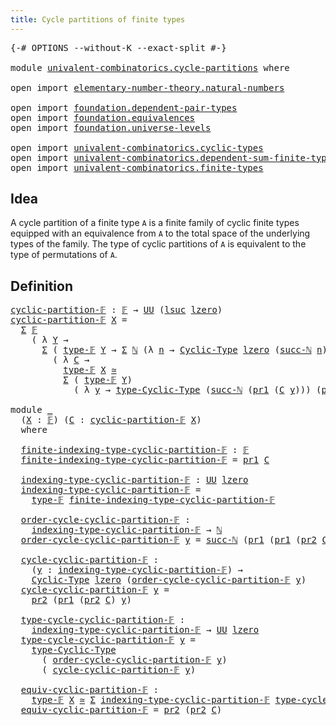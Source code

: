 ```yaml
---
title: Cycle partitions of finite types
---
```


<pre class="Agda"><a id="58" class="Symbol">{-#</a> <a id="62" class="Keyword">OPTIONS</a> <a id="70" class="Pragma">--without-K</a> <a id="82" class="Pragma">--exact-split</a> <a id="96" class="Symbol">#-}</a>

<a id="101" class="Keyword">module</a> <a id="108" href="univalent-combinatorics.cycle-partitions.html" class="Module">univalent-combinatorics.cycle-partitions</a> <a id="149" class="Keyword">where</a>

<a id="156" class="Keyword">open</a> <a id="161" class="Keyword">import</a> <a id="168" href="elementary-number-theory.natural-numbers.html" class="Module">elementary-number-theory.natural-numbers</a>

<a id="210" class="Keyword">open</a> <a id="215" class="Keyword">import</a> <a id="222" href="foundation.dependent-pair-types.html" class="Module">foundation.dependent-pair-types</a>
<a id="254" class="Keyword">open</a> <a id="259" class="Keyword">import</a> <a id="266" href="foundation.equivalences.html" class="Module">foundation.equivalences</a>
<a id="290" class="Keyword">open</a> <a id="295" class="Keyword">import</a> <a id="302" href="foundation.universe-levels.html" class="Module">foundation.universe-levels</a>

<a id="330" class="Keyword">open</a> <a id="335" class="Keyword">import</a> <a id="342" href="univalent-combinatorics.cyclic-types.html" class="Module">univalent-combinatorics.cyclic-types</a>
<a id="379" class="Keyword">open</a> <a id="384" class="Keyword">import</a> <a id="391" href="univalent-combinatorics.dependent-sum-finite-types.html" class="Module">univalent-combinatorics.dependent-sum-finite-types</a>
<a id="442" class="Keyword">open</a> <a id="447" class="Keyword">import</a> <a id="454" href="univalent-combinatorics.finite-types.html" class="Module">univalent-combinatorics.finite-types</a>
</pre>
## Idea

A cycle partition of a finite type `A` is a finite family of cyclic finite types equipped with an equivalence from `A` to the total space of the underlying types of the family. The type of cyclic partitions of `A` is equivalent to the type of permutations of `A`.

## Definition

<pre class="Agda"><a id="cyclic-partition-𝔽"></a><a id="793" href="univalent-combinatorics.cycle-partitions.html#793" class="Function">cyclic-partition-𝔽</a> <a id="812" class="Symbol">:</a> <a id="814" href="univalent-combinatorics.finite-types.html#4913" class="Function">𝔽</a> <a id="816" class="Symbol">→</a> <a id="818" href="foundation-core.universe-levels.html#235" class="Primitive">UU</a> <a id="821" class="Symbol">(</a><a id="822" href="Agda.Primitive.html#780" class="Primitive">lsuc</a> <a id="827" href="Agda.Primitive.html#764" class="Primitive">lzero</a><a id="832" class="Symbol">)</a>
<a id="834" href="univalent-combinatorics.cycle-partitions.html#793" class="Function">cyclic-partition-𝔽</a> <a id="853" href="univalent-combinatorics.cycle-partitions.html#853" class="Bound">X</a> <a id="855" class="Symbol">=</a>
  <a id="859" href="foundation-core.dependent-pair-types.html#515" class="Record">Σ</a> <a id="861" href="univalent-combinatorics.finite-types.html#4913" class="Function">𝔽</a>
    <a id="867" class="Symbol">(</a> <a id="869" class="Symbol">λ</a> <a id="871" href="univalent-combinatorics.cycle-partitions.html#871" class="Bound">Y</a> <a id="873" class="Symbol">→</a>
      <a id="881" href="foundation-core.dependent-pair-types.html#515" class="Record">Σ</a> <a id="883" class="Symbol">(</a> <a id="885" href="univalent-combinatorics.finite-types.html#4952" class="Function">type-𝔽</a> <a id="892" href="univalent-combinatorics.cycle-partitions.html#871" class="Bound">Y</a> <a id="894" class="Symbol">→</a> <a id="896" href="foundation-core.dependent-pair-types.html#515" class="Record">Σ</a> <a id="898" href="elementary-number-theory.natural-numbers.html#1458" class="Datatype">ℕ</a> <a id="900" class="Symbol">(λ</a> <a id="903" href="univalent-combinatorics.cycle-partitions.html#903" class="Bound">n</a> <a id="905" class="Symbol">→</a> <a id="907" href="univalent-combinatorics.cyclic-types.html#4237" class="Function">Cyclic-Type</a> <a id="919" href="Agda.Primitive.html#764" class="Primitive">lzero</a> <a id="925" class="Symbol">(</a><a id="926" href="elementary-number-theory.natural-numbers.html#1492" class="InductiveConstructor">succ-ℕ</a> <a id="933" href="univalent-combinatorics.cycle-partitions.html#903" class="Bound">n</a><a id="934" class="Symbol">)))</a>
        <a id="946" class="Symbol">(</a> <a id="948" class="Symbol">λ</a> <a id="950" href="univalent-combinatorics.cycle-partitions.html#950" class="Bound">C</a> <a id="952" class="Symbol">→</a>
          <a id="964" href="univalent-combinatorics.finite-types.html#4952" class="Function">type-𝔽</a> <a id="971" href="univalent-combinatorics.cycle-partitions.html#853" class="Bound">X</a> <a id="973" href="foundation-core.equivalences.html#1621" class="Function Operator">≃</a>
          <a id="985" href="foundation-core.dependent-pair-types.html#515" class="Record">Σ</a> <a id="987" class="Symbol">(</a> <a id="989" href="univalent-combinatorics.finite-types.html#4952" class="Function">type-𝔽</a> <a id="996" href="univalent-combinatorics.cycle-partitions.html#871" class="Bound">Y</a><a id="997" class="Symbol">)</a>
            <a id="1011" class="Symbol">(</a> <a id="1013" class="Symbol">λ</a> <a id="1015" href="univalent-combinatorics.cycle-partitions.html#1015" class="Bound">y</a> <a id="1017" class="Symbol">→</a> <a id="1019" href="univalent-combinatorics.cyclic-types.html#4450" class="Function">type-Cyclic-Type</a> <a id="1036" class="Symbol">(</a><a id="1037" href="elementary-number-theory.natural-numbers.html#1492" class="InductiveConstructor">succ-ℕ</a> <a id="1044" class="Symbol">(</a><a id="1045" href="foundation-core.dependent-pair-types.html#605" class="Field">pr1</a> <a id="1049" class="Symbol">(</a><a id="1050" href="univalent-combinatorics.cycle-partitions.html#950" class="Bound">C</a> <a id="1052" href="univalent-combinatorics.cycle-partitions.html#1015" class="Bound">y</a><a id="1053" class="Symbol">)))</a> <a id="1057" class="Symbol">(</a><a id="1058" href="foundation-core.dependent-pair-types.html#617" class="Field">pr2</a> <a id="1062" class="Symbol">(</a><a id="1063" href="univalent-combinatorics.cycle-partitions.html#950" class="Bound">C</a> <a id="1065" href="univalent-combinatorics.cycle-partitions.html#1015" class="Bound">y</a><a id="1066" class="Symbol">)))))</a>

<a id="1073" class="Keyword">module</a> <a id="1080" href="univalent-combinatorics.cycle-partitions.html#1080" class="Module">_</a>
  <a id="1084" class="Symbol">(</a><a id="1085" href="univalent-combinatorics.cycle-partitions.html#1085" class="Bound">X</a> <a id="1087" class="Symbol">:</a> <a id="1089" href="univalent-combinatorics.finite-types.html#4913" class="Function">𝔽</a><a id="1090" class="Symbol">)</a> <a id="1092" class="Symbol">(</a><a id="1093" href="univalent-combinatorics.cycle-partitions.html#1093" class="Bound">C</a> <a id="1095" class="Symbol">:</a> <a id="1097" href="univalent-combinatorics.cycle-partitions.html#793" class="Function">cyclic-partition-𝔽</a> <a id="1116" href="univalent-combinatorics.cycle-partitions.html#1085" class="Bound">X</a><a id="1117" class="Symbol">)</a>
  <a id="1121" class="Keyword">where</a>

  <a id="1130" href="univalent-combinatorics.cycle-partitions.html#1130" class="Function">finite-indexing-type-cyclic-partition-𝔽</a> <a id="1170" class="Symbol">:</a> <a id="1172" href="univalent-combinatorics.finite-types.html#4913" class="Function">𝔽</a>
  <a id="1176" href="univalent-combinatorics.cycle-partitions.html#1130" class="Function">finite-indexing-type-cyclic-partition-𝔽</a> <a id="1216" class="Symbol">=</a> <a id="1218" href="foundation-core.dependent-pair-types.html#605" class="Field">pr1</a> <a id="1222" href="univalent-combinatorics.cycle-partitions.html#1093" class="Bound">C</a>

  <a id="1227" href="univalent-combinatorics.cycle-partitions.html#1227" class="Function">indexing-type-cyclic-partition-𝔽</a> <a id="1260" class="Symbol">:</a> <a id="1262" href="foundation-core.universe-levels.html#235" class="Primitive">UU</a> <a id="1265" href="Agda.Primitive.html#764" class="Primitive">lzero</a>
  <a id="1273" href="univalent-combinatorics.cycle-partitions.html#1227" class="Function">indexing-type-cyclic-partition-𝔽</a> <a id="1306" class="Symbol">=</a>
    <a id="1312" href="univalent-combinatorics.finite-types.html#4952" class="Function">type-𝔽</a> <a id="1319" href="univalent-combinatorics.cycle-partitions.html#1130" class="Function">finite-indexing-type-cyclic-partition-𝔽</a>

  <a id="1362" href="univalent-combinatorics.cycle-partitions.html#1362" class="Function">order-cycle-cyclic-partition-𝔽</a> <a id="1393" class="Symbol">:</a>
    <a id="1399" href="univalent-combinatorics.cycle-partitions.html#1227" class="Function">indexing-type-cyclic-partition-𝔽</a> <a id="1432" class="Symbol">→</a> <a id="1434" href="elementary-number-theory.natural-numbers.html#1458" class="Datatype">ℕ</a>
  <a id="1438" href="univalent-combinatorics.cycle-partitions.html#1362" class="Function">order-cycle-cyclic-partition-𝔽</a> <a id="1469" href="univalent-combinatorics.cycle-partitions.html#1469" class="Bound">y</a> <a id="1471" class="Symbol">=</a> <a id="1473" href="elementary-number-theory.natural-numbers.html#1492" class="InductiveConstructor">succ-ℕ</a> <a id="1480" class="Symbol">(</a><a id="1481" href="foundation-core.dependent-pair-types.html#605" class="Field">pr1</a> <a id="1485" class="Symbol">(</a><a id="1486" href="foundation-core.dependent-pair-types.html#605" class="Field">pr1</a> <a id="1490" class="Symbol">(</a><a id="1491" href="foundation-core.dependent-pair-types.html#617" class="Field">pr2</a> <a id="1495" href="univalent-combinatorics.cycle-partitions.html#1093" class="Bound">C</a><a id="1496" class="Symbol">)</a> <a id="1498" href="univalent-combinatorics.cycle-partitions.html#1469" class="Bound">y</a><a id="1499" class="Symbol">))</a>

  <a id="1505" href="univalent-combinatorics.cycle-partitions.html#1505" class="Function">cycle-cyclic-partition-𝔽</a> <a id="1530" class="Symbol">:</a>
    <a id="1536" class="Symbol">(</a><a id="1537" href="univalent-combinatorics.cycle-partitions.html#1537" class="Bound">y</a> <a id="1539" class="Symbol">:</a> <a id="1541" href="univalent-combinatorics.cycle-partitions.html#1227" class="Function">indexing-type-cyclic-partition-𝔽</a><a id="1573" class="Symbol">)</a> <a id="1575" class="Symbol">→</a>
    <a id="1581" href="univalent-combinatorics.cyclic-types.html#4237" class="Function">Cyclic-Type</a> <a id="1593" href="Agda.Primitive.html#764" class="Primitive">lzero</a> <a id="1599" class="Symbol">(</a><a id="1600" href="univalent-combinatorics.cycle-partitions.html#1362" class="Function">order-cycle-cyclic-partition-𝔽</a> <a id="1631" href="univalent-combinatorics.cycle-partitions.html#1537" class="Bound">y</a><a id="1632" class="Symbol">)</a>
  <a id="1636" href="univalent-combinatorics.cycle-partitions.html#1505" class="Function">cycle-cyclic-partition-𝔽</a> <a id="1661" href="univalent-combinatorics.cycle-partitions.html#1661" class="Bound">y</a> <a id="1663" class="Symbol">=</a>
    <a id="1669" href="foundation-core.dependent-pair-types.html#617" class="Field">pr2</a> <a id="1673" class="Symbol">(</a><a id="1674" href="foundation-core.dependent-pair-types.html#605" class="Field">pr1</a> <a id="1678" class="Symbol">(</a><a id="1679" href="foundation-core.dependent-pair-types.html#617" class="Field">pr2</a> <a id="1683" href="univalent-combinatorics.cycle-partitions.html#1093" class="Bound">C</a><a id="1684" class="Symbol">)</a> <a id="1686" href="univalent-combinatorics.cycle-partitions.html#1661" class="Bound">y</a><a id="1687" class="Symbol">)</a>

  <a id="1692" href="univalent-combinatorics.cycle-partitions.html#1692" class="Function">type-cycle-cyclic-partition-𝔽</a> <a id="1722" class="Symbol">:</a>
    <a id="1728" href="univalent-combinatorics.cycle-partitions.html#1227" class="Function">indexing-type-cyclic-partition-𝔽</a> <a id="1761" class="Symbol">→</a> <a id="1763" href="foundation-core.universe-levels.html#235" class="Primitive">UU</a> <a id="1766" href="Agda.Primitive.html#764" class="Primitive">lzero</a>
  <a id="1774" href="univalent-combinatorics.cycle-partitions.html#1692" class="Function">type-cycle-cyclic-partition-𝔽</a> <a id="1804" href="univalent-combinatorics.cycle-partitions.html#1804" class="Bound">y</a> <a id="1806" class="Symbol">=</a>
    <a id="1812" href="univalent-combinatorics.cyclic-types.html#4450" class="Function">type-Cyclic-Type</a>
      <a id="1835" class="Symbol">(</a> <a id="1837" href="univalent-combinatorics.cycle-partitions.html#1362" class="Function">order-cycle-cyclic-partition-𝔽</a> <a id="1868" href="univalent-combinatorics.cycle-partitions.html#1804" class="Bound">y</a><a id="1869" class="Symbol">)</a>
      <a id="1877" class="Symbol">(</a> <a id="1879" href="univalent-combinatorics.cycle-partitions.html#1505" class="Function">cycle-cyclic-partition-𝔽</a> <a id="1904" href="univalent-combinatorics.cycle-partitions.html#1804" class="Bound">y</a><a id="1905" class="Symbol">)</a>

  <a id="1910" href="univalent-combinatorics.cycle-partitions.html#1910" class="Function">equiv-cyclic-partition-𝔽</a> <a id="1935" class="Symbol">:</a>
    <a id="1941" href="univalent-combinatorics.finite-types.html#4952" class="Function">type-𝔽</a> <a id="1948" href="univalent-combinatorics.cycle-partitions.html#1085" class="Bound">X</a> <a id="1950" href="foundation-core.equivalences.html#1621" class="Function Operator">≃</a> <a id="1952" href="foundation-core.dependent-pair-types.html#515" class="Record">Σ</a> <a id="1954" href="univalent-combinatorics.cycle-partitions.html#1227" class="Function">indexing-type-cyclic-partition-𝔽</a> <a id="1987" href="univalent-combinatorics.cycle-partitions.html#1692" class="Function">type-cycle-cyclic-partition-𝔽</a>
  <a id="2019" href="univalent-combinatorics.cycle-partitions.html#1910" class="Function">equiv-cyclic-partition-𝔽</a> <a id="2044" class="Symbol">=</a> <a id="2046" href="foundation-core.dependent-pair-types.html#617" class="Field">pr2</a> <a id="2050" class="Symbol">(</a><a id="2051" href="foundation-core.dependent-pair-types.html#617" class="Field">pr2</a> <a id="2055" href="univalent-combinatorics.cycle-partitions.html#1093" class="Bound">C</a><a id="2056" class="Symbol">)</a>
</pre>